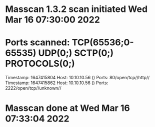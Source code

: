 # Masscan 1.3.2 scan initiated Wed Mar 16 07:30:00 2022
# Ports scanned: TCP(65536;0-65535) UDP(0;) SCTP(0;) PROTOCOLS(0;)
Timestamp: 1647415804	Host: 10.10.10.56 ()	Ports: 80/open/tcp//http//
Timestamp: 1647415862	Host: 10.10.10.56 ()	Ports: 2222/open/tcp//unknown//
# Masscan done at Wed Mar 16 07:33:04 2022
